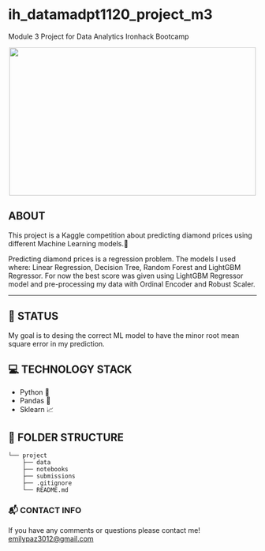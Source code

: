# ih_datamadpt1120_project_m3
Module 3 Project for Data Analytics Ironhack Bootcamp

<p align="center">
  <img width="500" height="300" src="https://media4.giphy.com/media/l3vRawYAnO8dUf1ra/giphy.gif">
</p>

## **ABOUT**

This project is a Kaggle competition about predicting diamond prices using different Machine Learning models.:gem:

Predicting diamond prices is a regression problem. The models I used where: Linear Regression, Decision Tree, Random Forest and LightGBM Regressor. For now the best score was given using LightGBM Regressor model and pre-processing my data with Ordinal Encoder and Robust Scaler. 

---

## :bug: **STATUS**
My goal is to desing the correct ML model to have the minor root mean square error in my prediction.

## :computer: **TECHNOLOGY STACK**
- Python :snake:
- Pandas :panda_face: 
- Sklearn :chart_with_upwards_trend:

## :open_file_folder: **FOLDER STRUCTURE**
```
└── project
    ├── data
    ├── notebooks
    ├── submissions
    ├── .gitignore
    └── README.md
```
    
### :mailbox_with_mail: CONTACT INFO

If you have any comments or questions please contact me! emilypaz3012@gmail.com
